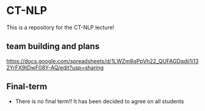 # CT-NLP
This is a repository for the CT-NLP lecture!


## team building and plans
https://docs.google.com/spreadsheets/d/1LWZm8qPpVh22_QUFAGDqdij1i132YrFX9tDwF08Y-AQ/edit?usp=sharing


## Final-term
 - There is no final term!! It has been decided to agree on all students
